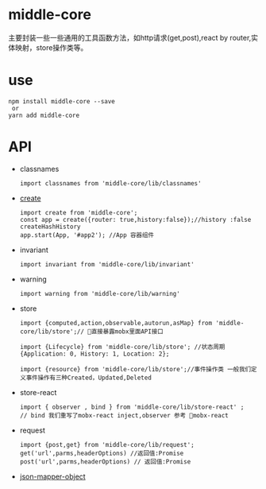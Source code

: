 # middle-core
 主要封装一些一些通用的工具函数方法，如http请求(get,post),react by router,实体映射，store操作类等。

 # use 
 ```
 npm install middle-core --save 
  or
yarn add middle-core
 ```
# API
- classnames
  ```
  import classnames from 'middle-core/lib/classnames'
  ```
- [create](https://github.com/duanguang/brains.git)
  ```
  import create from 'middle-core';
  const app = create({router: true,history:false});//history :false createHashHistory
  app.start(App, '#app2'); //App 容器组件
  ```
- invariant
  ```
  import invariant from 'middle-core/lib/invariant'
  ```  
- warning
  ```
  import warning from 'middle-core/lib/warning'
  ```  
- store
  ```
  import {computed,action,observable,autorun,asMap} from 'middle-core/lib/store';// 直接暴露mobx里面API接口
  ```
  ``` 
  import {Lifecycle} from 'middle-core/lib/store'; //状态周期 {Application: 0, History: 1, Location: 2};
  ```
  ```
  import {resource} from 'middle-core/lib/store';//事件操作类 一般我们定义事件操作有三种Created，Updated,Deleted
  ```    
- store-react
  ```
  import { observer , bind } from 'middle-core/lib/store-react' ; 
  // bind 我们重写了mobx-react inject,observer 参考 mobx-react
  ``` 
- request
  ```
  import {post,get} from 'middle-core/lib/request';
  get('url',parms,headerOptions) //返回值:Promise
  post('url',parms,headerOptions) // 返回值:Promise
  ``` 
- [json-mapper-object](https://github.com/duanguang/json-mapper-object.git)
